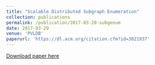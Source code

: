```yaml
---
title: "Scalable Distributed Subgraph Enumeration"
collection: publications
permalink: /publication/2017-03-20-subgenum
date: 2017-03-29
venue: 'PVLDB'
paperurl: 'https://dl.acm.org/citation.cfm?id=3021937'
---
```


[Download paper here](http://longbinlai.github.io/files/subgenum.pdf)
